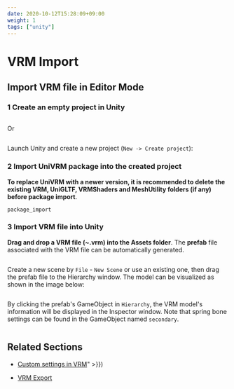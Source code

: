 ```yaml
---
date: 2020-10-12T15:28:09+09:00
weight: 1
tags: ["unity"]
---
```


# VRM Import

## Import VRM file in Editor Mode

### 1 Create an empty project in Unity

```{figure} /_static/images/vrm/unity_new_project.png
```

Or

```{figure} /_static/images/vrm/new_project.jpg
```

Launch Unity and create a new project (`New -> Create project`):

### 2 Import UniVRM package into the created project

**To replace UniVRM with a newer version, it is recommended to delete the existing VRM, UniGLTF, VRMShaders and MeshUtility folders (if any) before package import**.

```{figure} /_static/images/vrm/package_import.jpg
package_import
```

### 3 Import VRM file into Unity

**Drag and drop a VRM file (~.vrm) into the Assets folder**. The **prefab** file associated with the VRM file can be automatically generated.

```{figure} /_static/images/vrm/vrm_prefab.png
```

Create a new scene by `File` - `New Scene` or use an existing one, then drag the prefab file to the Hierarchy window. The model can be visualized as shown in the image below:

```{figure} /_static/images/vrm/alicia_scene2.png
```

By clicking the prefab's GameObject in `Hierarchy`, the VRM model's information will be displayed in the Inspector window. Note that spring bone settings can be found in the GameObject named `secondary`.

```{figure} /_static/images/vrm/vrm_settings.png
```

## Related Sections

- [Custom settings in VRM](/vrm/how_to_make_vrm/setup_vrm#custom-settings-in-vrm)\" >}})

- [VRM Export](/univrm/export/univrm_export)

